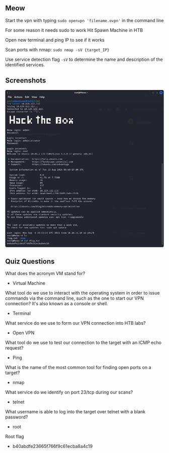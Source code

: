 ## Meow

Start the vpn with typing `sudo openvpn 'filename.ovpn'` in the command line

For some reason it needs sudo to work Hit Spawn Machine in HTB

Open new terminal and ping IP to see if it works

Scan ports with nmap: `sudo nmap -sV {target_IP}`

Use service detection flag `-sV` to determine the name and description of the identified services.

## Screenshots

![pwnd Meow.png](..%2Fmedia%2Fpwnd%20Meow.png)

## Quiz Questions

What does the acronym VM stand for? 
- Virtual Machine

What tool do we use to interact with the operating system in order to issue commands via the command line, such as the one to start our VPN connection? It's also known as a console or shell. 
- Terminal

What service do we use to form our VPN connection into HTB labs? 
- Open VPN

What tool do we use to test our connection to the target with an ICMP echo request? 
- Ping

What is the name of the most common tool for finding open ports on a target? 
- nmap

What service do we identify on port 23/tcp during our scans? 
- telnet

What username is able to log into the target over telnet with a blank password? 
- root

Root flag 
- b40abdfe23665f766f9c61ecba8a4c19
